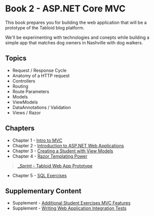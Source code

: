 # Book 2 - <span>ASP.</span>NET Core MVC

This book prepares you for building the web application that will be a prototype of the Tabloid blog platform.

We'll be experimenting with technologies and conepts while building a simple app that matches dog owners in Nashville with dog walkers. 

## Topics

* Request / Response Cycle
* Anatomy of a HTTP request
* Controllers
* Routing
* Route Parameters
* Models
* ViewModels
* DataAnnotations / Validation
* Views / Razor

## Chapters

* Chapter 1 - [Intro to MVC](./chapters/INTRO_TO_MVC.md)
* Chapter 2 - [Introduction to ASP.NET Web Applications](./chapters/ASPNET_INTRO.md)
* Chapter 3 - [Creating a Student with View Models](./chapters/VIEWMODELS.md)
* Chapter 4 - [Razor Templating Power](./chapters/RAZOR_FEATURES.md)

> [__Sprint_ - Tabloid Web App Prototype](./chapters/GROUP_PROJECT.md)

* Chapter 5 - [SQL Exercises](./chapters/SQL_EXERCISES.md)

## Supplementary Content

* Supplement - [Additional Student Exercises MVC Features](./chapters/STUDENT_EXERCISES_CHALLENGES.md)
* Supplement - [Writing Web Application Integration Tests](./chapters/XUNIT_INTRO.md)
